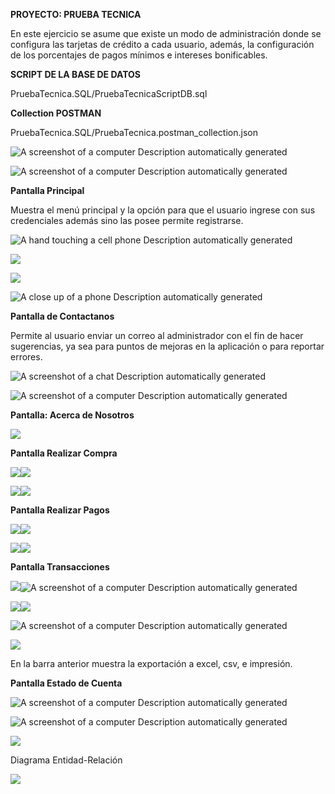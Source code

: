 **PROYECTO: PRUEBA TECNICA**

En este ejercicio se asume que existe un modo de administración donde se
configura las tarjetas de crédito a cada usuario, además, la
configuración de los porcentajes de pagos mínimos e intereses
bonificables.

**SCRIPT DE LA BASE DE DATOS**

PruebaTecnica.SQL/PruebaTecnicaScriptDB.sql

**Collection POSTMAN**

PruebaTecnica.SQL/PruebaTecnica.postman_collection.json

![A screenshot of a computer Description automatically
generated](image1.png)

![A screenshot of a computer Description automatically
generated](image2.png)

**Pantalla Principal**

Muestra el menú principal y la opción para que el usuario ingrese con
sus credenciales además sino las posee permite registrarse.

![A hand touching a cell phone Description automatically
generated](image3.png)

![](image4.png)

![](image5.png)

![A close up of a phone Description automatically
generated](image6.png)

**Pantalla de Contactanos**

Permite al usuario enviar un correo al administrador con el fin de hacer
sugerencias, ya sea para puntos de mejoras en la aplicación o para
reportar errores.

![A screenshot of a chat Description automatically
generated](image7.png)

![A screenshot of a computer Description automatically
generated](image8.png)

**Pantalla: Acerca de Nosotros**

![](image9.png)

**Pantalla Realizar Compra**

![](image10.png)![](image11.png)

![](image12.png)![](image13.png)

**Pantalla Realizar Pagos**

![](image14.png)![](image15.png)

![](image16.png)![](image17.png)

**Pantalla Transacciones**

![](image18.png)![A screenshot of a computer Description
automatically
generated](image19.png)

![](image20.png)![](image21.png)

![A screenshot of a computer Description automatically
generated](image22.png)

![](image23.png)

En la barra anterior muestra la exportación a excel, csv, e impresión.

**Pantalla Estado de Cuenta**

![A screenshot of a computer Description automatically
generated](image24.png)

![A screenshot of a computer Description automatically
generated](image25.png)

![](image26.jpeg)

Diagrama Entidad-Relación

![](DiagramaER.png)
